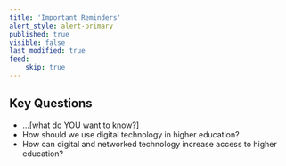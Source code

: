 ```yaml
---
title: 'Important Reminders'
alert_style: alert-primary
published: true
visible: false
last_modified: true
feed:
    skip: true
---
```


## Key Questions
- ...[what do YOU want to know?]
- How should we use digital technology in higher education?
- How can digital and networked technology increase access to higher education?
